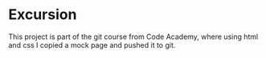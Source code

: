 # Excursion
This project is part of the git course from Code Academy, where using html and css I copied a mock page and pushed it to git.
